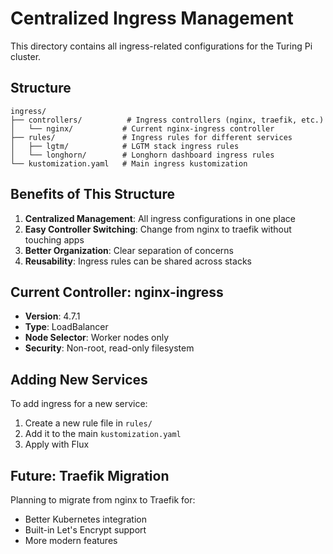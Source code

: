 # Centralized Ingress Management

This directory contains all ingress-related configurations for the Turing Pi cluster.

## Structure

```
ingress/
├── controllers/          # Ingress controllers (nginx, traefik, etc.)
│   └── nginx/           # Current nginx-ingress controller
├── rules/               # Ingress rules for different services
│   ├── lgtm/            # LGTM stack ingress rules
│   └── longhorn/        # Longhorn dashboard ingress rules
└── kustomization.yaml   # Main ingress kustomization
```

## Benefits of This Structure

1. **Centralized Management**: All ingress configurations in one place
2. **Easy Controller Switching**: Change from nginx to traefik without touching apps
3. **Better Organization**: Clear separation of concerns
4. **Reusability**: Ingress rules can be shared across stacks

## Current Controller: nginx-ingress

- **Version**: 4.7.1
- **Type**: LoadBalancer
- **Node Selector**: Worker nodes only
- **Security**: Non-root, read-only filesystem

## Adding New Services

To add ingress for a new service:

1. Create a new rule file in `rules/`
2. Add it to the main `kustomization.yaml`
3. Apply with Flux

## Future: Traefik Migration

Planning to migrate from nginx to Traefik for:
- Better Kubernetes integration
- Built-in Let's Encrypt support
- More modern features